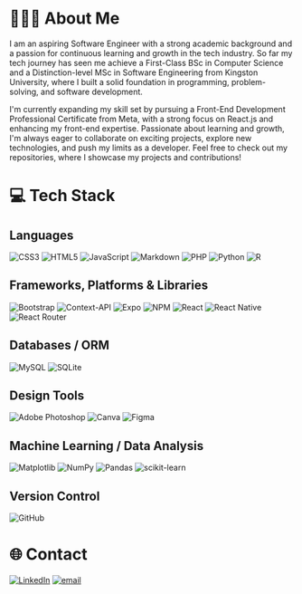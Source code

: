 # 🧑🏻‍💻 About Me 

I am an aspiring Software Engineer with a strong academic background and a passion for continuous learning and growth in the 
tech industry. So far my tech journey has seen me achieve a First-Class BSc in Computer Science and a Distinction-level MSc in 
Software Engineering from Kingston University, where I built a solid foundation in programming, problem-solving, and software 
development.<br>

I'm currently expanding my skill set by pursuing a Front-End Development Professional Certificate from Meta, with a strong focus 
on React.js and enhancing my front-end expertise. Passionate about learning and growth, I'm always eager to collaborate on exciting 
projects, explore new technologies, and push my limits as a developer. Feel free to check out my repositories, where I showcase my 
projects and contributions!

# 💻 Tech Stack 

## Languages 

![CSS3](https://img.shields.io/badge/css3-%231572B6.svg?style=for-the-badge&logo=css3&logoColor=white) 
![HTML5](https://img.shields.io/badge/html5-%23E34F26.svg?style=for-the-badge&logo=html5&logoColor=white) 
![JavaScript](https://img.shields.io/badge/javascript-%23323330.svg?style=for-the-badge&logo=javascript&logoColor=%23F7DF1E) 
![Markdown](https://img.shields.io/badge/markdown-%23000000.svg?style=for-the-badge&logo=markdown&logoColor=white) 
![PHP](https://img.shields.io/badge/php-%23777BB4.svg?style=for-the-badge&logo=php&logoColor=white) 
![Python](https://img.shields.io/badge/python-3670A0?style=for-the-badge&logo=python&logoColor=ffdd54) 
![R](https://img.shields.io/badge/r-%23276DC3.svg?style=for-the-badge&logo=r&logoColor=white) 

## Frameworks, Platforms & Libraries

![Bootstrap](https://img.shields.io/badge/bootstrap-%238511FA.svg?style=for-the-badge&logo=bootstrap&logoColor=white) 
![Context-API](https://img.shields.io/badge/Context--Api-000000?style=for-the-badge&logo=react) 
![Expo](https://img.shields.io/badge/expo-1C1E24?style=for-the-badge&logo=expo&logoColor=#D04A37)
![NPM](https://img.shields.io/badge/NPM-%23CB3837.svg?style=for-the-badge&logo=npm&logoColor=white)
![React](https://img.shields.io/badge/react-%2320232a.svg?style=for-the-badge&logo=react&logoColor=%2361DAFB) 
![React Native](https://img.shields.io/badge/react_native-%2320232a.svg?style=for-the-badge&logo=react&logoColor=%2361DAFB) 
![React Router](https://img.shields.io/badge/React_Router-CA4245?style=for-the-badge&logo=react-router&logoColor=white) 

## Databases / ORM 

![MySQL](https://img.shields.io/badge/mysql-4479A1.svg?style=for-the-badge&logo=mysql&logoColor=white) 
![SQLite](https://img.shields.io/badge/sqlite-%2307405e.svg?style=for-the-badge&logo=sqlite&logoColor=white)

## Design Tools

![Adobe Photoshop](https://img.shields.io/badge/adobe%20photoshop-%2331A8FF.svg?style=for-the-badge&logo=adobe%20photoshop&logoColor=white) 
![Canva](https://img.shields.io/badge/Canva-%2300C4CC.svg?style=for-the-badge&logo=Canva&logoColor=white) 
![Figma](https://img.shields.io/badge/figma-%23F24E1E.svg?style=for-the-badge&logo=figma&logoColor=white) 

## Machine Learning / Data Analysis

![Matplotlib](https://img.shields.io/badge/Matplotlib-%23ffffff.svg?style=for-the-badge&logo=Matplotlib&logoColor=black) 
![NumPy](https://img.shields.io/badge/numpy-%23013243.svg?style=for-the-badge&logo=numpy&logoColor=white) 
![Pandas](https://img.shields.io/badge/pandas-%23150458.svg?style=for-the-badge&logo=pandas&logoColor=white) 
![scikit-learn](https://img.shields.io/badge/scikit--learn-%23F7931E.svg?style=for-the-badge&logo=scikit-learn&logoColor=white) 

## Version Control 

![GitHub](https://img.shields.io/badge/github-%23121011.svg?style=for-the-badge&logo=github&logoColor=white)

# 🌐 Contact 

[![LinkedIn](https://img.shields.io/badge/LinkedIn-%230077B5.svg?logo=linkedin&logoColor=white)](https://linkedin.com/in/kevingonzalez1112) 
[![email](https://img.shields.io/badge/Email-D14836?logo=gmail&logoColor=white)](mailto:kevingonz1112@gmail.com) 
